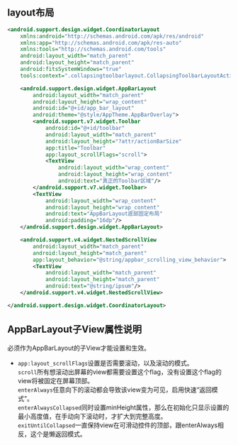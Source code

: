 ## layout布局
```xml
<android.support.design.widget.CoordinatorLayout
    xmlns:android="http://schemas.android.com/apk/res/android"
    xmlns:app="http://schemas.android.com/apk/res-auto"
    xmlns:tools="http://schemas.android.com/tools"
    android:layout_width="match_parent"
    android:layout_height="match_parent"
    android:fitsSystemWindows="true"
    tools:context=".collapsingtoolbarlayout.CollapsingToolbarLayoutActivity">

    <android.support.design.widget.AppBarLayout
        android:layout_width="match_parent"
        android:layout_height="wrap_content"
        android:id="@+id/app_bar_layout"
        android:theme="@style/AppTheme.AppBarOverlay">
        <android.support.v7.widget.Toolbar
            android:id="@+id/toolbar"
            android:layout_width="match_parent"
            android:layout_height="?attr/actionBarSize"
            app:title="Toolbar"
            app:layout_scrollFlags="scroll">
            <TextView
                android:layout_width="wrap_content"
                android:layout_height="wrap_content"
                android:text="真正的Toolbar区域"/>
        </android.support.v7.widget.Toolbar>
        <TextView
            android:layout_width="wrap_content"
            android:layout_height="wrap_content"
            android:text="AppBarLayout底部固定布局"
            android:padding="16dp"/>
    </android.support.design.widget.AppBarLayout>

    <android.support.v4.widget.NestedScrollView
        android:layout_width="match_parent"
        android:layout_height="match_parent"
        app:layout_behavior="@string/appbar_scrolling_view_behavior">
        <TextView
            android:layout_width="match_parent"
            android:layout_height="match_parent"
            android:text="@string/ipsum"/>
    </android.support.v4.widget.NestedScrollView>

</android.support.design.widget.CoordinatorLayout>
```

## AppBarLayout子View属性说明
必须作为AppBarLayout的子View才能设置和生效。  
* `app:layout_scrollFlags`设置是否需要滚动，以及滚动的模式。  
`scroll`所有想滚动出屏幕的view都需要设置这个flag，没有设置这个flag的view将被固定在屏幕顶部。  
`enterAlways`任意向下的滚动都会导致该view变为可见，启用快速“返回模式”。  
`enterAlwaysCollapsed`同时设置minHeight属性，那么在初始化只显示设置的最小高度值，在手动向下滚动时，才扩大到完整高度。  
`exitUntilCollapsed`一直保持view在可滑动控件的顶部，跟enterAlways相反，这个是懒返回模式。
